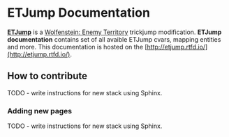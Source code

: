 # ETJump Documentation
[__ETJump__](http://etjump.com) is a [Wolfenstein: Enemy Territory](https://en.wikipedia.org/wiki/Wolfenstein:_Enemy_Territory) trickjump modification. __ETJump documentation__ contains set of all avaible ETJump cvars, mapping entities and more. This documentation is hosted on the [http://etjump.rtfd.io/](http://etjump.rtfd.io/). 

## How to contribute

TODO - write instructions for new stack using Sphinx.

### Adding new pages

TODO - write instructions for new stack using Sphinx.
